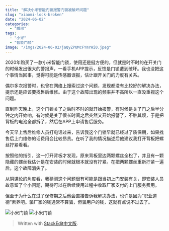 ```yaml
---
title: "解决小米智能门锁报警门锁被破坏问题"  
slug: "xiaomi-lock-broken"  
date: "2024-06-02"  
categories: 
  - "瞬间"  
tags: 
  - "小米"
  - "智能门锁"
image: "/imgs/2024-06-02/jaQyZPUMcFYmrHi0.jpeg"  
---
```



2020年购买了一款小米智能门锁，使用还是挺方便的。但就是时不时的在开关门的时候发出很大的警报声，一看手机APP提示，反馈是门锁遭到破坏。我也没把这个事情当回事，觉得可能是传感器误报，估计跟开关门的力度有关系。
 
偶尔多次报警时，也曾在网络上搜索过这个问题，发现都没有比较好的解决办法，提示还是应该要找售后维修。由于这个故障出现的频率并不高所以一直没重视这个问题。
 
 直到昨天晚上，这个门锁关了之后时不时的就开始报警，有时候是关了门之后半分钟之内开始响，有时候是关了很长时间之后突然又开始报警了，不胜其烦，于是把背板的电池全都拆了，然后在APP上申请售后服务。
 
 今天早上售后维修人员打电话过来，告诉我这个门锁早就已经过了质保期，如果找售后上门维修的话费用会比较昂贵。在听了我的情况描述后他建议我打开背板把螺丝拧紧看看。
 
按照他的指引，这一打开背板才发现，原来背板里边两颗螺丝全松了，并且有一颗隐藏的螺丝我估计是在安装的时候就根本就没有拧紧。在把两颗螺丝重新拧紧一遍后，这个故障消失了。

从阴谋论的角度看，我猜测这个问题很有可能是跟当初上门安装有关，即安装人员故意留了个小问题，期待可以在后续使用过程中收取厂家支付的上门服务费用。

但至于为什么在过了保修期之后他会直接告诉我解决办法，也许是因为“职业道德”素养吧。骗厂家的钱通常不算骗，但骗用户的钱，这就有点说不过去了。

![小米门锁](/imgs/2024-06-02/jaQyZPUMcFYmrHi0.jpeg)
  ![小米门锁](/imgs/2024-06-02/rPDMppNQeHEki7Ew.jpeg)

> Written with [StackEdit中文版](https://editor.hyruo.com/).
<!--stackedit_data:
eyJoaXN0b3J5IjpbNDg2OTcxMjU1XX0=
-->
